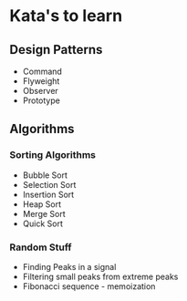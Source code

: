 # Kata's to learn

## Design Patterns
- Command
- Flyweight
- Observer
- Prototype

## Algorithms
### Sorting Algorithms
- Bubble Sort
- Selection Sort
- Insertion Sort
- Heap Sort
- Merge Sort
- Quick Sort

### Random Stuff
- Finding Peaks in a signal
- Filtering small peaks from extreme peaks
- Fibonacci sequence - memoization
